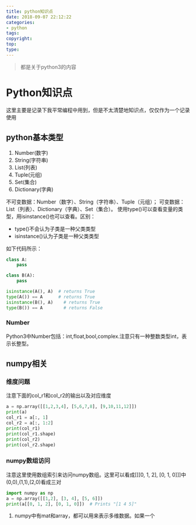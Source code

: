 ```yaml
---
title: python知识点
date: 2018-09-07 22:12:22
categories:
- python
tags:
copyright:
top:
type:
---
```

> 都是关于python3的内容

# Python知识点

这里主要是记录下我平常编程中用到，但是不太清楚地知识点，仅仅作为一个记录使用

## python基本类型

1. Number(数字)
2. String(字符串)
3. List(列表)
4. Tuple(元组)
5. Set(集合)
6. Dictionary(字典)

不可变数据：Number（数字）、String（字符串）、Tuple（元组）；
可变数据：List（列表）、Dictionary（字典）、Set（集合）。
使用type()可以查看变量的类型，用isinstance()也可以查看。区别：

- type()不会认为子类是一种父类类型
- isinstance()认为子类是一种父类类型

如下代码所示：

```python
class A:
    pass

class B(A):
    pass

isinstance(A(), A)  # returns True
type(A()) == A      # returns True
isinstance(B(), A)    # returns True
type(B()) == A        # returns False
```

### Number

Python3中Number包括：int,float,bool,complex.注意只有一种整数类型int，表示长整型。

## numpy相关

### 维度问题

注意下面的col_r1和col_r2的输出以及对应维度

```python
a = np.array([[1,2,3,4], [5,6,7,8], [9,10,11,12]])
print(a)
col_r1 = a[:, 1]
col_r2 = a[:, 1:2]
print(col_r1)
print(col_r1.shape)
print(col_r2)
print(col_r2.shape)
```

### numpy数组访问

注意这里使用数组索引来访问numpy数组。这里可以看成[[[0, 1, 2], [0, 1, 0]]]中(0,0),(1,1),(2,0)看成三对
```python
import numpy as np
a = np.array([[1,2], [3, 4], [5, 6]])
print(a[[0, 1, 2], [0, 1, 0]])  # Prints "[1 4 5]"
```

1. numpy中有mat和array，都可以用来表示多维数据。如果一个